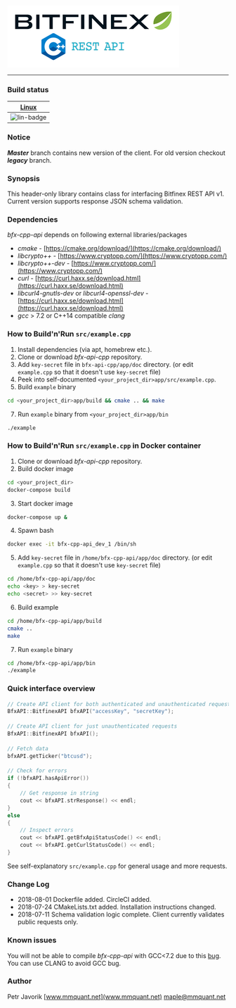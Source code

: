 ![bfx-cpp-api logo](doc/logo/bfx-cpp-api_logo.png)

***

### Build status

| [Linux][lin-link] |
| :---------------: |
| ![lin-badge]      |

[lin-badge]: https://circleci.com/gh/MMquant/bfx-cpp-api/tree/master.svg?style=svg "CircleCI build status"
[lin-link]:  https://circleci.com/gh/MMquant/bfx-cpp-api "CircleCI build status"

### Notice

***Master*** branch contains new version of the client. For old version checkout ***legacy*** branch.

### Synopsis

This header-only library contains class for interfacing Bitfinex REST API v1. Current version supports response JSON
schema validation.

### Dependencies

*bfx-cpp-api* depends on following external libraries/packages

* *cmake* - [https://cmake.org/download/](https://cmake.org/download/)
* *libcrypto++* - [https://www.cryptopp.com/](https://www.cryptopp.com/)
* *libcrypto++-dev* - [https://www.cryptopp.com/](https://www.cryptopp.com/)
* *curl* - [https://curl.haxx.se/download.html](https://curl.haxx.se/download.html)
* *libcurl4-gnutls-dev* or *libcurl4-openssl-dev* - [https://curl.haxx.se/download.html](https://curl.haxx.se/download.html)
* *gcc* > 7.2 or C++14 compatible *clang*

### How to Build'n'Run `src/example.cpp`

1. Install dependencies (via apt, homebrew etc.).
2. Clone or download *bfx-api-cpp* repository.
3. Add `key-secret` file in `bfx-api-cpp/app/doc` directory. (or edit `example.cpp` so that it doesn't use `key-secret` file)
4. Peek into self-documented `<your_project_dir>app/src/example.cpp`.
5. Build `example` binary

```BASH
cd <your_project_dir>app/build && cmake .. && make
```

7. Run `example` binary from `<your_project_dir>app/bin`

```BASH
./example
```

### How to Build'n'Run `src/example.cpp` in Docker container

1. Clone or download *bfx-api-cpp* repository.
2. Build docker image

```BASH
cd <your_project_dir>
docker-compose build
```

3. Start docker image

```BASH
docker-compose up &
```

4. Spawn bash

```BASH
docker exec -it bfx-cpp-api_dev_1 /bin/sh
```

5. Add `key-secret` file in `/home/bfx-cpp-api/app/doc` directory. (or edit `example.cpp` so that it doesn't use `key-secret` file)

```BASH
cd /home/bfx-cpp-api/app/doc
echo <key> > key-secret
echo <secret> >> key-secret
```

6. Build example

```BASH
cd /home/bfx-cpp-api/app/build
cmake ..
make
```

7. Run `example` binary

```BASH
cd /home/bfx-cpp-api/app/bin
./example
```

### Quick interface overview

```C++
// Create API client for both authenticated and unauthenticated requests
BfxAPI::BitfinexAPI bfxAPI("accessKey", "secretKey");

// Create API client for just unauthenticated requests
BfxAPI::BitfinexAPI bfxAPI();

// Fetch data
bfxAPI.getTicker("btcusd");

// Check for errors
if (!bfxAPI.hasApiError())
{
    // Get response in string
    cout << bfxAPI.strResponse() << endl;
}
else
{
    // Inspect errors
    cout << bfxAPI.getBfxApiStatusCode() << endl;
    cout << bfxAPI.getCurlStatusCode() << endl;
}
```

See self-explanatory `src/example.cpp` for general usage and more requests.

### Change Log

- 2018-08-01 Dockerfile added. CircleCI added.
- 2018-07-24 CMakeLists.txt added. Installation instructions changed.
- 2018-07-11 Schema validation logic complete. Client currently validates public requests only.

### Known issues

You will not be able to compile *bfx-cpp-api* with GCC<7.2 due to this [bug](https://gcc.gnu.org/bugzilla/show_bug.cgi?id=66297).
You can use CLANG to avoid GCC bug.

### Author

Petr Javorik [www.mmquant.net](www.mmquant.net) [maple@mmquant.net](maple@mmquant.net)

